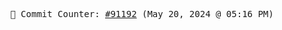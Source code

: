 <p align="center">
    <samp>
        📮 Commit Counter: <a href="https://github.com/Javascript-void0/Javascript-void0/commits/main">#91192</a> (May 20, 2024 @ 05:16 PM)
    </samp>
</p>